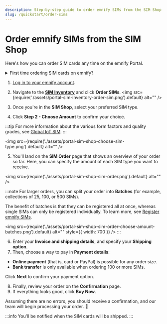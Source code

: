 ```yaml
---
description: Step-by-step guide to order emnify SIMs from the SIM Shop
slug: /quickstart/order-sims
---
```


# Order emnify SIMs from the SIM Shop

<!-- markdownlint-disable MD029 -->

Here's how you can order SIM cards any time on the emnify Portal.

<details className="custom-details-troubleshooting">
  <summary>First time ordering SIM cards on emnify?</summary>
    <p>If you're new to emnify and interested in testing our services free of charge, see <a href="https://docs.emnify.com/quickstart#order-free-trial-sims">Order free Trial SIMs</a>.</p>
</details>

1. [Log in to your emnify account](https://portal.emnify.com/sign).
2. Navigate to the [**SIM Inventory**](https://portal.emnify.com/sim-inventory) and click **Order SIMs**.
<img
  src={require('./assets/portal-sim-inventory-order-sim.png').default}
  alt=""
/>

3. Once you're in the **SIM Shop**, select your preferred SIM type.
4. Click **Step 2 - Choose Amount** to confirm your choice.

:::tip
For more information about the various form factors and quality grades, see [Global IoT SIM](/services/global-iot-sim).
:::

<img
  src={require('./assets/portal-sim-shop-choose-sim-type.png').default}
  alt=""
/>

5. You'll land on the **SIM Order** page that shows an overview of your order so far.
Here, you can specify the amount of each SIM type you want to receive.

<img
  src={require('./assets/portal-sim-shop-sim-order.png').default}
  alt=""
/>

:::note
For larger orders, you can split your order into **Batches** (for example, collections of 25, 100, or 500 SIMs).

The benefit of batches is that they can be registered all at once, whereas single SIMs can only be registered individually.
To learn more, see [Register emnify SIMs](/quickstart/register-sims).

<img
  src={require('./assets/portal-sim-shop-sim-order-choose-amount-batches.png').default}
  alt=""
    style={{ width: 700 }}
/>
:::

6. Enter your **Invoice and shipping details**, and specify your **Shipping option**.
7. Then, choose a way to pay in **Payment details**:

- **Online payment** (that is, card or PayPal) is possible for any order size.
- **Bank transfer** is only available when ordering 100 or more SIMs.

Click **Next** to confirm your payment option.

8. Finally, review your order on the **Confirmation** page.
9. If everything looks good, click **Buy Now**.

Assuming there are no errors, you should receive a confirmation, and our team will begin processing your order. 🎉

:::info
You'll be notified when the SIM cards will be shipped.
:::
